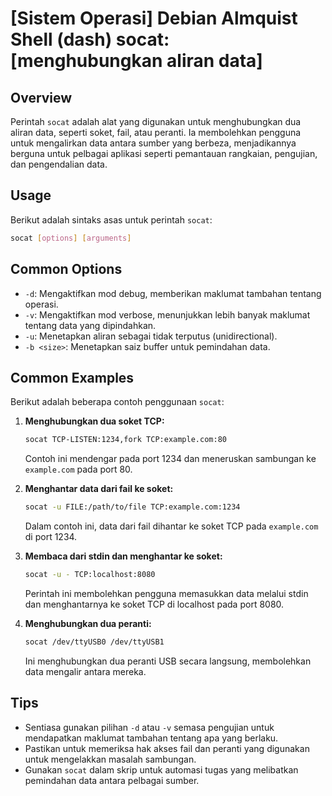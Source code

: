 # [Sistem Operasi] Debian Almquist Shell (dash) socat: [menghubungkan aliran data]

## Overview
Perintah `socat` adalah alat yang digunakan untuk menghubungkan dua aliran data, seperti soket, fail, atau peranti. Ia membolehkan pengguna untuk mengalirkan data antara sumber yang berbeza, menjadikannya berguna untuk pelbagai aplikasi seperti pemantauan rangkaian, pengujian, dan pengendalian data.

## Usage
Berikut adalah sintaks asas untuk perintah `socat`:

```bash
socat [options] [arguments]
```

## Common Options
- `-d`: Mengaktifkan mod debug, memberikan maklumat tambahan tentang operasi.
- `-v`: Mengaktifkan mod verbose, menunjukkan lebih banyak maklumat tentang data yang dipindahkan.
- `-u`: Menetapkan aliran sebagai tidak terputus (unidirectional).
- `-b <size>`: Menetapkan saiz buffer untuk pemindahan data.

## Common Examples
Berikut adalah beberapa contoh penggunaan `socat`:

1. **Menghubungkan dua soket TCP:**
   ```bash
   socat TCP-LISTEN:1234,fork TCP:example.com:80
   ```
   Contoh ini mendengar pada port 1234 dan meneruskan sambungan ke `example.com` pada port 80.

2. **Menghantar data dari fail ke soket:**
   ```bash
   socat -u FILE:/path/to/file TCP:example.com:1234
   ```
   Dalam contoh ini, data dari fail dihantar ke soket TCP pada `example.com` di port 1234.

3. **Membaca dari stdin dan menghantar ke soket:**
   ```bash
   socat -u - TCP:localhost:8080
   ```
   Perintah ini membolehkan pengguna memasukkan data melalui stdin dan menghantarnya ke soket TCP di localhost pada port 8080.

4. **Menghubungkan dua peranti:**
   ```bash
   socat /dev/ttyUSB0 /dev/ttyUSB1
   ```
   Ini menghubungkan dua peranti USB secara langsung, membolehkan data mengalir antara mereka.

## Tips
- Sentiasa gunakan pilihan `-d` atau `-v` semasa pengujian untuk mendapatkan maklumat tambahan tentang apa yang berlaku.
- Pastikan untuk memeriksa hak akses fail dan peranti yang digunakan untuk mengelakkan masalah sambungan.
- Gunakan `socat` dalam skrip untuk automasi tugas yang melibatkan pemindahan data antara pelbagai sumber.